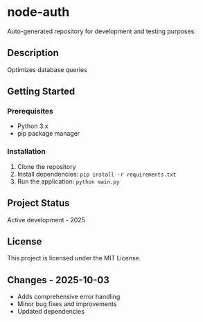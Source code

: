 # node-auth

Auto-generated repository for development and testing purposes.

## Description

Optimizes database queries

## Getting Started

### Prerequisites

- Python 3.x
- pip package manager

### Installation

1. Clone the repository
2. Install dependencies: `pip install -r requirements.txt`
3. Run the application: `python main.py`

## Project Status

Active development - 2025

## License

This project is licensed under the MIT License.

## Changes - 2025-10-03

- Adds comprehensive error handling
- Minor bug fixes and improvements
- Updated dependencies

